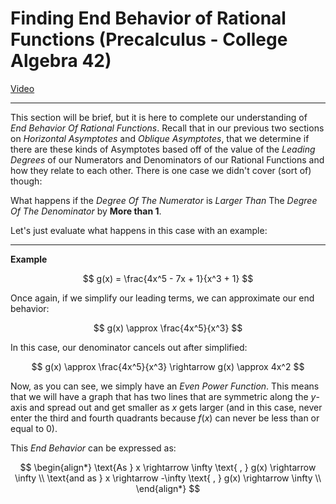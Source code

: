# Finding End Behavior of Rational Functions (Precalculus - College Algebra 42)

[Video](https://www.youtube.com/watch?v=_cnmQXAo5XM)

---

This section will be brief, but it is here to complete our understanding of _End
Behavior Of Rational Functions_. Recall that in our previous two sections on
_Horizontal Asymptotes_ and _Oblique Asymptotes_, that we determine if there are
these kinds of Asymptotes based off of the value of the _Leading Degrees_ of our
Numerators and Denominators of our Rational Functions and how they relate to
each other. There is one case we didn't cover (sort of) though:

What happens if the _Degree Of The Numerator_ is _Larger Than_ The _Degree Of
The Denominator_ by **More than $1$**.

Let's just evaluate what happens in this case with an example:

---

**Example**

$$ g(x) = \frac{4x^5 - 7x + 1}{x^3 + 1} $$

Once again, if we simplify our leading terms, we can approximate our end
behavior:

$$ g(x) \approx \frac{4x^5}{x^3} $$

In this case, our denominator cancels out after simplified:

$$ g(x) \approx \frac{4x^5}{x^3} \rightarrow g(x) \approx 4x^2 $$

Now, as you can see, we simply have an _Even Power Function_. This means that we
will have a graph that has two lines that are symmetric along the $y$-axis and
spread out and get smaller as $x$ gets larger (and in this case, never enter the
third and fourth quadrants because $f(x)$ can never be less than or equal to
$0$).

This _End Behavior_ can be expressed as:

$$
\begin{align*}
\text{As } x \rightarrow \infty \text{ , } g(x) \rightarrow \infty \\
\text{and as } x \rightarrow -\infty \text{ , } g(x) \rightarrow \infty \\
\end{align*}
$$
